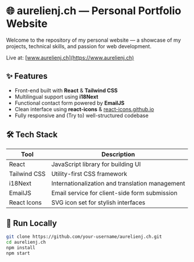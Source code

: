 # 🌐 aurelienj.ch — Personal Portfolio Website

Welcome to the repository of my personal website — a showcase of my projects, technical skills, and passion for web development.

Live at: [www.aurelienj.ch](https://www.aurelienj.ch)

## ✨ Features

- Front-end built with **React** & **Tailwind CSS**
- Multilingual support using **i18Next**
- Functional contact form powered by **EmailJS**
- Clean interface using **react-icons** & [react-icons.github.io](https://react-icons.github.io/react-icons)
- Fully responsive and (Try to) well-structured codebase

## 🛠️ Tech Stack

| Tool         | Description                                      |
|--------------|--------------------------------------------------|
| React        | JavaScript library for building UI               |
| Tailwind CSS | Utility-first CSS framework                      |
| i18Next      | Internationalization and translation management |
| EmailJS      | Email service for client-side form submission    |
| React Icons  | SVG icon set for stylish interfaces              |

## 🚀 Run Locally

```bash
git clone https://github.com/your-username/aurelienj.ch.git
cd aurelienj.ch
npm install
npm start

